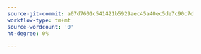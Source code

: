 ```yaml
---
source-git-commit: a07d7601c541421b5929aec45a40ec5de7c90c7d
workflow-type: tm+mt
source-wordcount: '0'
ht-degree: 0%

---
```

<!--# References metadata

---
title: 'Function References: Article Index'
description: This section contains reference material related to functions in Adobe Workfront Fusion. 
author: Becky
feature: Workfront Fusion
recommendations: noDisplay, noCatalog
---

This section contains the following articles:-->

<!--Hello! I'm setting up a merge conflict!-->

